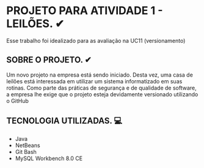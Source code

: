 # PROJETO PARA ATIVIDADE 1 - LEILÕES. ✔

Esse trabalho foi idealizado para as avaliação na UC11 (versionamento)

## SOBRE O PROJETO. ✔

Um novo projeto na empresa está sendo iniciado. Desta vez, uma casa de leilões está interessada em utilizar um sistema informatizado em suas rotinas. Como parte das práticas de segurança e de qualidade de software, a empresa lhe exige que o projeto esteja devidamente versionado utilizando o GitHub

## TECNOLOGIA UTILIZADAS. 💻

- Java
- NetBeans
- Git Bash
- MySQL Workbench 8.0 CE

